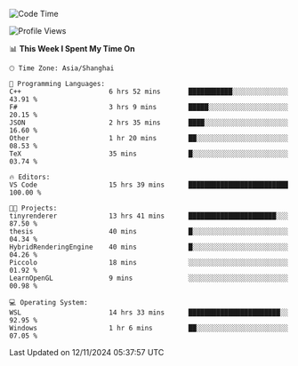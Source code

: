 <!--START_SECTION:waka-->
![Code Time](http://img.shields.io/badge/Code%20Time-2%2C128%20hrs%2049%20mins-blue)

![Profile Views](http://img.shields.io/badge/Profile%20Views-2-blue)

📊 **This Week I Spent My Time On** 

```text
🕑︎ Time Zone: Asia/Shanghai

💬 Programming Languages: 
C++                      6 hrs 52 mins       ███████████░░░░░░░░░░░░░░   43.91 % 
F#                       3 hrs 9 mins        █████░░░░░░░░░░░░░░░░░░░░   20.15 % 
JSON                     2 hrs 35 mins       ████░░░░░░░░░░░░░░░░░░░░░   16.60 % 
Other                    1 hr 20 mins        ██░░░░░░░░░░░░░░░░░░░░░░░   08.53 % 
TeX                      35 mins             █░░░░░░░░░░░░░░░░░░░░░░░░   03.74 % 

🔥 Editors: 
VS Code                  15 hrs 39 mins      █████████████████████████   100.00 % 

🐱‍💻 Projects: 
tinyrenderer             13 hrs 41 mins      ██████████████████████░░░   87.50 % 
thesis                   40 mins             █░░░░░░░░░░░░░░░░░░░░░░░░   04.34 % 
HybridRenderingEngine    40 mins             █░░░░░░░░░░░░░░░░░░░░░░░░   04.26 % 
Piccolo                  18 mins             ░░░░░░░░░░░░░░░░░░░░░░░░░   01.92 % 
LearnOpenGL              9 mins              ░░░░░░░░░░░░░░░░░░░░░░░░░   00.98 % 

💻 Operating System: 
WSL                      14 hrs 33 mins      ███████████████████████░░   92.95 % 
Windows                  1 hr 6 mins         ██░░░░░░░░░░░░░░░░░░░░░░░   07.05 % 
```


 Last Updated on 12/11/2024 05:37:57 UTC
<!--END_SECTION:waka-->